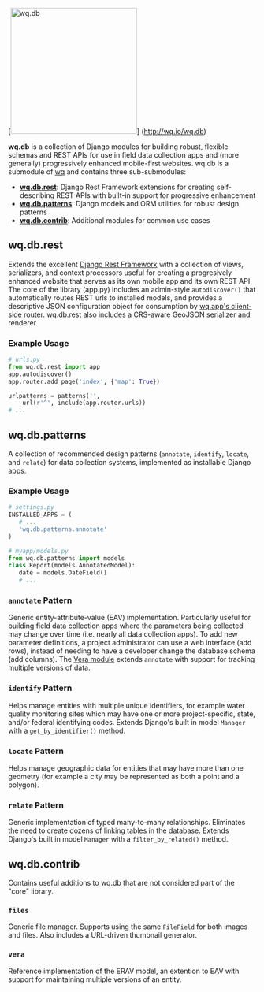 [<img src="https://raw.github.com/wq/wq/master/images/512/wq.db.png"
  width="256" height="256"
  alt="wq.db">]
  (http://wq.io/wq.db)
  
**wq.db** is a collection of Django modules for building robust, flexible schemas and REST APIs for use in field data collection apps and (more generally) progressively enhanced mobile-first websites.  wq.db is a submodule of [wq](http://wq.io) and contains three sub-submodules:
* [**wq.db.rest**](#wqdbrest): Django Rest Framework extensions for creating self-describing REST APIs with built-in support for progressive enhancement
* [**wq.db.patterns**](#wqdbpatterns): Django models and ORM utilities for robust design patterns
* [**wq.db.contrib**](#wqdbcontrib): Additional modules for common use cases

## wq.db.rest
Extends the excellent [Django Rest Framework](http://django-rest-framework.org) with a collection of views, serializers, and context processors useful for creating a progresively enhanced website that serves as its own mobile app and its own REST API.  The core of the library (app.py) includes an admin-style `autodiscover()` that automatically routes REST urls to installed models, and provides a descriptive JSON configuration object for consumption by [wq.app's client-side router](https://github.com/wq/wq.app#project-layout).  wq.db.rest also includes a CRS-aware GeoJSON serializer and renderer.

### Example Usage

```python
# urls.py
from wq.db.rest import app
app.autodiscover()
app.router.add_page('index', {'map': True})

urlpatterns = patterns('',
    url(r'^', include(app.router.urls))
# ...
```

## wq.db.patterns

A collection of recommended design patterns (`annotate`, `identify`, `locate`, and `relate`) for data collection systems, implemented as installable Django apps.

### Example Usage

```python
# settings.py
INSTALLED_APPS = (
   # ...
   'wq.db.patterns.annotate'
)

# myapp/models.py
from wq.db.patterns import models
class Report(models.AnnotatedModel):
   date = models.DateField()
   # ...
```

### `annotate` Pattern
Generic entity-attribute-value (EAV) implementation.  Particularly useful for building field data collection apps where the parameters being collected may change over time (i.e. nearly all data collection apps).  To add new parameter definitions, a project administrator can use a web interface (add rows), instead of needing to have a developer change the database schema (add columns).  The [Vera module](#vera) extends `annotate` with support for tracking multiple versions of data.


### `identify` Pattern
Helps manage entities with multiple unique identifiers, for example water quality monitoring sites which may have one or more project-specific, state, and/or federal identifying codes.  Extends Django's built in model `Manager` with a `get_by_identifier()` method.

### `locate` Pattern
Helps manage geographic data for entities that may have more than one geometry (for example a city may be represented as both a point and a polygon).

### `relate` Pattern
Generic implementation of typed many-to-many relationships.  Eliminates the need to create dozens of linking tables in the database.  Extends Django's built in model `Manager` with a `filter_by_related()` method.

## wq.db.contrib
Contains useful additions to wq.db that are not considered part of the "core" library.

### `files`
Generic file manager.  Supports using the same `FileField` for both images and files.  Also includes a URL-driven thumbnail generator.

### `vera`
Reference implementation of the ERAV model, an extention to EAV with support for maintaining multiple versions of an entity.
